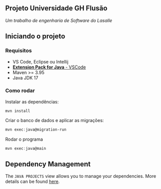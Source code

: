 ## Projeto Universidade GH Flusão
*Um trabalho de engenharia de Software do Lasalle*


## Iniciando o projeto

### Requisitos

- VS Code, Eclipse ou Intellij
- [**Extension Pack for Java** - VSCode](https://marketplace.visualstudio.com/items?itemName=vscjava.vscode-java-pack)
- Maven >= 3.95
- Java JDK 17

### Como rodar

Instalar as dependências:

```
mvn install
```

Criar o banco de dados e aplicar as migrações:

```powershell
mvn exec:java@migration-run
```

Rodar o programa

```powershell
mvn exec:java@main
```

## Dependency Management

The `JAVA PROJECTS` view allows you to manage your dependencies. More details can be found [here](https://github.com/microsoft/vscode-java-dependency#manage-dependencies).
